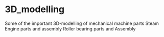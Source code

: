 # 3D_modelling
Some of the important 3D-modelling of mechanical machine parts
Steam Engine parts and assembly
Roller bearing parts and Assembly

